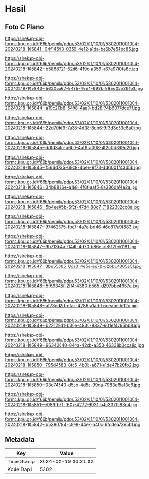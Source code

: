 # Hasil

## Foto C Plano

https://sirekap-obj-formc.kpu.go.id/f66b/pemilu/pdpr/53/02/01/10/01/5302011001004-20240218-105841--04f14593-0356-4e12-a1da-be6b7e54bc85.jpg

https://sirekap-obj-formc.kpu.go.id/f66b/pemilu/pdpr/53/02/01/10/01/5302011001004-20240218-105842--b5868721-52d6-419c-a359-a67a97f0fa6c.jpg

https://sirekap-obj-formc.kpu.go.id/f66b/pemilu/pdpr/53/02/01/10/01/5302011001004-20240218-105843--5620ca67-5435-45d4-993b-585e0bb391b8.jpg

https://sirekap-obj-formc.kpu.go.id/f66b/pemilu/pdpr/53/02/01/10/01/5302011001004-20240218-105844--a19c20b8-5498-4aa0-bd28-74b6077dce7f.jpg

https://sirekap-obj-formc.kpu.go.id/f66b/pemilu/pdpr/53/02/01/10/01/5302011001004-20240218-105844--22d70bf9-7a38-4d38-8cb6-9f3d3c33c8a0.jpg

https://sirekap-obj-formc.kpu.go.id/f66b/pemilu/pdpr/53/02/01/10/01/5302011001004-20240218-105845--ddfd3afc-a6b0-4af9-a008-4f2c0d369d20.jpg

https://sirekap-obj-formc.kpu.go.id/f66b/pemilu/pdpr/53/02/01/10/01/5302011001004-20240218-105845--f564d735-6938-4bee-9f73-4d600174345b.jpg

https://sirekap-obj-formc.kpu.go.id/f66b/pemilu/pdpr/53/02/01/10/01/5302011001004-20240218-105846--34b8836e-a1b8-4f8f-aaf5-8a386daf4e2a.jpg

https://sirekap-obj-formc.kpu.go.id/f66b/pemilu/pdpr/53/02/01/10/01/5302011001004-20240218-105846--5b4ee05b-6f2f-47d4-88c7-71822302cc8a.jpg

https://sirekap-obj-formc.kpu.go.id/f66b/pemilu/pdpr/53/02/01/10/01/5302011001004-20240218-105847--97462675-fbc7-4a7a-bd46-d6c817a9f883.jpg

https://sirekap-obj-formc.kpu.go.id/f66b/pemilu/pdpr/53/02/01/10/01/5302011001004-20240218-105847--9b713b4a-04df-4d70-b86e-ae812feb1181.jpg

https://sirekap-obj-formc.kpu.go.id/f66b/pemilu/pdpr/53/02/01/10/01/5302011001004-20240218-105847--3be55685-0da0-4e5e-ae78-d2bbc4865e51.jpg

https://sirekap-obj-formc.kpu.go.id/f66b/pemilu/pdpr/53/02/01/10/01/5302011001004-20240218-105848--5f69348f-2ff4-4380-b565-d297bbe4657a.jpg

https://sirekap-obj-formc.kpu.go.id/f66b/pemilu/pdpr/53/02/01/10/01/5302011001004-20240218-105848--af73ed2d-efaa-4286-a1ad-b5ceabe0e12d.jpg

https://sirekap-obj-formc.kpu.go.id/f66b/pemilu/pdpr/53/02/01/10/01/5302011001004-20240218-105849--b22129d1-b30e-4830-9837-601ef4295bb8.jpg

https://sirekap-obj-formc.kpu.go.id/f66b/pemilu/pdpr/53/02/01/10/01/5302011001004-20240218-105849--96342640-844a-42cb-a353-46338b0cca8c.jpg

https://sirekap-obj-formc.kpu.go.id/f66b/pemilu/pdpr/53/02/01/10/01/5302011001004-20240218-105850--795d4583-8fc5-4b0b-a671-e1de47b20fb2.jpg

https://sirekap-obj-formc.kpu.go.id/f66b/pemilu/pdpr/53/02/01/10/01/5302011001004-20240218-105850--03e74540-d5eb-4d5e-99da-7983ef5af3c6.jpg

https://sirekap-obj-formc.kpu.go.id/f66b/pemilu/pdpr/53/02/01/10/01/5302011001004-20240218-105851--e089fb71-f607-4272-9931-b4c337fb83c4.jpg

https://sirekap-obj-formc.kpu.go.id/f66b/pemilu/pdpr/53/02/01/10/01/5302011001004-20240218-105842--b5380784-c9e8-44e7-a40c-6fcdea73e5b1.jpg


## Metadata

| Key        | Value               |
| ---------- | ------------------- |
| Time Stamp | 2024-02-19 06:21:02 |
| Kode Dapil | 5302                |




